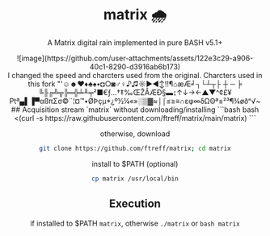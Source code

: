 <div align="center">
<h1>matrix 🌧️</h1>
<p>A Matrix digital rain implemented in pure BASH v5.1+</p>
![image](https://github.com/user-attachments/assets/122e3c29-a906-40c1-8290-d3916ab6b173)
<br>
I changed the speed and charcters used from the original.
Charcters used in this fork "'☺☻♥♦♣♠•◘○◙♂♀♪♫☼►◄↕‼¶⌂æÆ╛┐└┴┬├ ┼ ─ ╞ ╚╟╔╩╦╠═╬╧╨╤²■€ƒ…†‡‰ŒŽÅÆÐ§▬↨↑↓→←▲▼^¢£¥₧ª▄▌▐▀αßπΣσ©¨¦¤™•ØÞçµ*¿º½¼«»░▒▓≈⌡⌠≤≥≡∩εφ∞δΩΘª±²³¶¾øðⁿ√~
## Acquisition
stream `matrix` without downloading/installing
```bash
bash <(curl -s https://raw.githubusercontent.com/ftreff/matrix/main/matrix)
```

otherwise, download
```bash
git clone https://github.com/ftreff/matrix; cd matrix
```

install to $PATH (optional)
```bash
cp matrix /usr/local/bin
```

## Execution
if installed to $PATH `matrix`, otherwise `./matrix` or `bash matrix`
